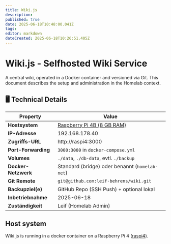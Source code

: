 ```yaml
---
title: Wiki.js
description: 
published: true
date: 2025-06-18T10:48:00.041Z
tags: 
editor: markdown
dateCreated: 2025-06-18T10:26:51.405Z
---
```


# Wiki.js - Selfhosted Wiki Service

A central wiki, operated in a Docker container and versioned via Git. This document describes the setup and administration in the Homelab context.

## 🖥️ Technical Details
| Property         		| Value                                                |
|---------------------|-----------------------------------------------------|
| **Hostsystem**      | [Raspberry Pi 4B (8 GB RAM)](/home-lab/Server/raspberrypi)|
| **IP-Adresse**      | 192.168.178.40 |
| **Zugriffs-URL**    | http://raspi4:3000                              |
| **Port-Forwarding** | `3000:3000` in `docker-compose.yml`                 |
| **Volumes**         | `./data`, `./db-data`, evtl. `./backup`             |
| **Docker-Netzwerk** | Standard (bridge) oder benannt (`homelab-net`)      |
| **Git Remote**      | `git@github.com:leif-behrens/wiki.git`              |
| **Backupziel(e)**   | GitHub Repo (SSH Push) + optional lokal             |
| **Inbetriebnahme**  | 2025-06-18                                          |
| **Zuständigkeit**   | Leif (Homelab Admin)                                |

## Host system
Wiki.js is running in a docker container on a Raspberry Pi 4 ([raspi4](/home-lab/Server/raspberrypi)).


